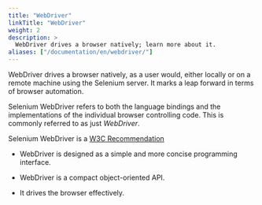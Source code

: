 ```yaml
---
title: "WebDriver"
linkTitle: "WebDriver"
weight: 2
description: >
  WebDriver drives a browser natively; learn more about it.
aliases: ["/documentation/en/webdriver/"]
---
```



WebDriver drives a browser natively, as a user would, either locally
or on a remote machine using the Selenium server.
It marks a leap forward in terms of browser automation.

Selenium WebDriver refers to both the language bindings
and the implementations of the individual browser controlling code.
This is commonly referred to as just _WebDriver_.

Selenium WebDriver is a [W3C Recommendation](https://www.w3.org/TR/webdriver1/)

* WebDriver is designed as a simple
  and more concise programming interface.

* WebDriver is a compact object-oriented API.

* It drives the browser effectively.

